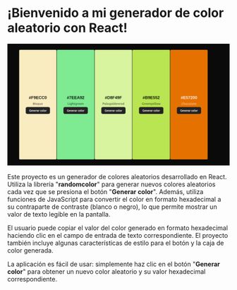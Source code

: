 # ¡Bienvenido a mi generador de color aleatorio con React!

!["Screenshot"](./screenshot.png)

Este proyecto es un generador de colores aleatorios desarrollado en React. Utiliza la librería "**randomcolor**" para generar nuevos colores aleatorios cada vez que se presiona el botón "**Generar color**". Además, utiliza funciones de JavaScript para convertir el color en formato hexadecimal a su contraparte de contraste (blanco o negro), lo que permite mostrar un valor de texto legible en la pantalla.

El usuario puede copiar el valor del color generado en formato hexadecimal haciendo clic en el campo de entrada de texto correspondiente. El proyecto también incluye algunas características de estilo para el botón y la caja de color generada.

La aplicación es fácil de usar: simplemente haz clic en el botón "**Generar color**" para obtener un nuevo color aleatorio y su valor hexadecimal correspondiente.
